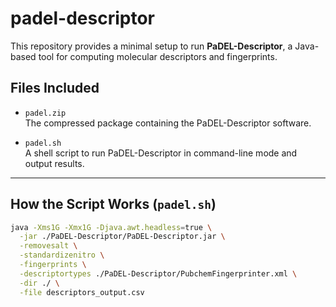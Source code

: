 # padel-descriptor

This repository provides a minimal setup to run **PaDEL-Descriptor**, a Java-based tool for computing molecular descriptors and fingerprints.

## Files Included

- `padel.zip`  
  The compressed package containing the PaDEL-Descriptor software.

- `padel.sh`  
  A shell script to run PaDEL-Descriptor in command-line mode and output results.

---

## How the Script Works (`padel.sh`)

```bash
java -Xms1G -Xmx1G -Djava.awt.headless=true \
  -jar ./PaDEL-Descriptor/PaDEL-Descriptor.jar \
  -removesalt \
  -standardizenitro \
  -fingerprints \
  -descriptortypes ./PaDEL-Descriptor/PubchemFingerprinter.xml \
  -dir ./ \
  -file descriptors_output.csv
